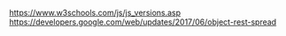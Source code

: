 https://www.w3schools.com/js/js_versions.asp
https://developers.google.com/web/updates/2017/06/object-rest-spread
